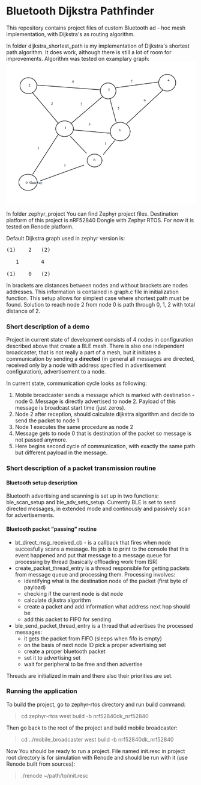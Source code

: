 # Bluetooth Dijkstra Pathfinder 
This repository contains project files of custom Bluetooth ad - hoc mesh implementation, with Dijkstra's as routing algorithm.

In folder dijkstra\_shortest\_path is my implementation of Dijkstra's shortest 
path algorithm. It does work, although there is still a lot of room for improvements. 
Algorithm was tested on examplary graph: 
![Dijkstra graph example](./dijkstra_graph.png)


In folder zephyr\_project You can find Zephyr project files. Destination platform
of this project is nRF52840 Dongle with Zephyr RTOS. For now it is tested on 
Renode platform.

Default Dijkstra graph used in zephyr version is:
<pre>
(1)    2   (2)
  
   1       4
         
(1)    0   (2)
</pre>

In brackets are distances between nodes and without brackets are nodes addresses. 
This information is contained in graph.c file in initialization function.
This setup allows for simplest case where shortest path must be found. Solution to reach
node 2 from node 0 is path through 0, 1, 2 with total distance of 2.

### Short description of a demo 
Project in current state of development consists of 4 nodes in configuration 
described above that create a BLE mesh. There is also one independent broadcaster,
that is not really a part of a mesh, but it initiates a communication by sending
a **directed** (in general all messages are directed, received only by a node 
with address specified in advertisement configuration), advertisement to a node.

In current state, communication cycle looks as following:
1. Mobile broadcaster sends a message which is marked with destination - node 0.
Message is directly advertised to node 2. Payload of this message is broadcast 
start time (just zeros).
2. Node 2 after reception, should calculate dijkstra algorithm and decide to 
send the packet to node 1
3. Node 1 executes the same procedure as node 2
4. Message gets to node 0 that is destination of the packet so message is not 
passed anymore.
5. Here begins second cycle of communication, with exactly the same path but
different payload in the message.

### Short description of a packet transmission routine
#### Bluetooth setup description
Bluetooth advertising and scanning is set up in two functions: ble_scan_setup and 
ble_adv_sets_setup. Currently BLE is set to send directed messages, in extended
mode and continously and passively scan for advertisements.

#### Bluetooth packet "passing" routine 
* bt_direct_msg_received_cb - is a callback that fires when node succesfully 
scans a message. Its job is to print to the console that this event happened and 
put that message to a message queue for processing by thread (basically offloading
work from ISR)
* create_packet_thread_entry is a thread responsible for getting packets from 
message queue and processing them. Processing involves:
    * identifying what is the destination node of the packet (first byte of payload)
    * checking if the current node is dst node
    * calculate dijkstra algorithm
    * create a packet and add information what address next hop should be 
    * add this packet to FIFO for sending
* ble_send_packet_thread_entry is a thread that advertises the processed messages:
    * it gets the packet from FIFO (sleeps when fifo is empty)
    * on the basis of next node ID pick a proper advertising set
    * create a proper bluetooth packet
    * set it to advertising set 
    * wait for peripheral to be free and then advertise 

Threads are initialized in main and there also their priorities are set.

### Running the application
To build the project, go to zephyr-rtos directory and run build command:
> cd zephyr-rtos 
> west build -b nrf52840dk_nrf52840 

Then go back to the root of the project and build mobile broadcaster:
> cd ../mobile_broadcaster
> west build -b nrf52840dk_nrf52840 

Now You should be ready to run a project. File named init.resc in project root
directory is for simulation with Renode and should be run with it (use Renode 
built from sources):
> ./renode ~/path/to/init.resc


